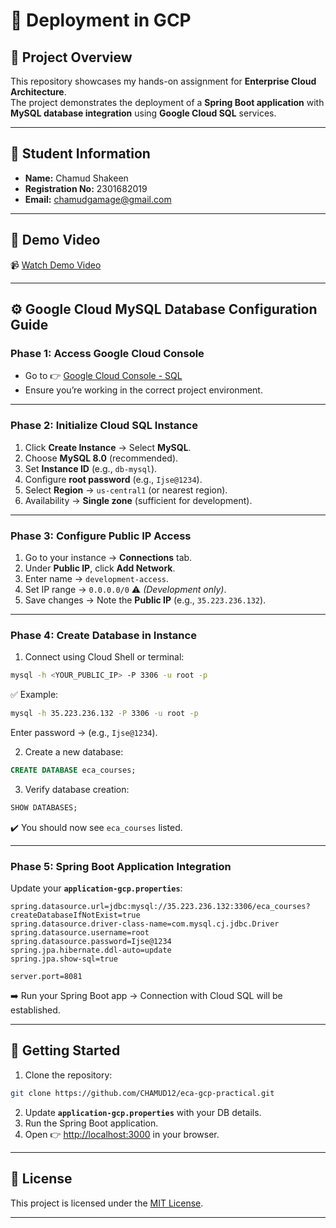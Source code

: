 
# 🚀 Deployment in GCP

## 🌟 Project Overview
This repository showcases my hands-on assignment for **Enterprise Cloud Architecture**.  
The project demonstrates the deployment of a **Spring Boot application** with **MySQL database integration** using **Google Cloud SQL** services.

---

## 👤 Student Information
- **Name:** Chamud Shakeen  
- **Registration No:** 2301682019  
- **Email:** chamudgamage@gmail.com  

---

## 🎥 Demo Video
📹 [Watch Demo Video](https://drive.google.com/file/d/1fGjNehTjXBr7BEhOPoYd0GpqEhi-R6li/view?usp=sharing)

---

## ⚙️ Google Cloud MySQL Database Configuration Guide

### **Phase 1: Access Google Cloud Console**
- Go to 👉 [Google Cloud Console - SQL](https://console.cloud.google.com/sql)  
- Ensure you’re working in the correct project environment.

---

### **Phase 2: Initialize Cloud SQL Instance**
1. Click **Create Instance** → Select **MySQL**.  
2. Choose **MySQL 8.0** (recommended).  
3. Set **Instance ID** (e.g., `db-mysql`).  
4. Configure **root password** (e.g., `Ijse@1234`).  
5. Select **Region** → `us-central1` (or nearest region).  
6. Availability → **Single zone** (sufficient for development).  

---

### **Phase 3: Configure Public IP Access**
1. Go to your instance → **Connections** tab.  
2. Under **Public IP**, click **Add Network**.  
3. Enter name → `development-access`.  
4. Set IP range → `0.0.0.0/0` ⚠️ *(Development only)*.  
5. Save changes → Note the **Public IP** (e.g., `35.223.236.132`).  

---

### **Phase 4: Create Database in Instance**
1. Connect using Cloud Shell or terminal:

```bash
mysql -h <YOUR_PUBLIC_IP> -P 3306 -u root -p
````

✅ Example:

```bash
mysql -h 35.223.236.132 -P 3306 -u root -p
```

Enter password → (e.g., `Ijse@1234`).

2. Create a new database:

```sql
CREATE DATABASE eca_courses;
```

3. Verify database creation:

```sql
SHOW DATABASES;
```

✔️ You should now see `eca_courses` listed.

---

### **Phase 5: Spring Boot Application Integration**

Update your **`application-gcp.properties`**:

```properties
spring.datasource.url=jdbc:mysql://35.223.236.132:3306/eca_courses?createDatabaseIfNotExist=true
spring.datasource.driver-class-name=com.mysql.cj.jdbc.Driver
spring.datasource.username=root
spring.datasource.password=Ijse@1234
spring.jpa.hibernate.ddl-auto=update
spring.jpa.show-sql=true

server.port=8081
```

➡️ Run your Spring Boot app → Connection with Cloud SQL will be established.

---

## 🏁 Getting Started

1. Clone the repository:

```bash
git clone https://github.com/CHAMUD12/eca-gcp-practical.git
```

2. Update **`application-gcp.properties`** with your DB details.
3. Run the Spring Boot application.
4. Open 👉 [http://localhost:3000](http://localhost:3000) in your browser.

---

## 📄 License

This project is licensed under the [MIT License](LICENSE).

---
